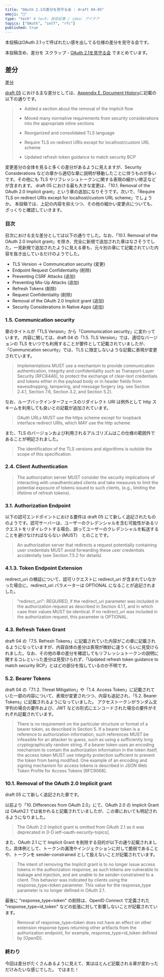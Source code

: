 ```yaml
---
title: "OAuth 2.1の差分を見守る会 : draft 04-05"
emoji: "🙆"
type: "tech" # tech: 技術記事 / idea: アイデア
topics: ["OAuth", "ietf", "rfc"]
published: true 
---
```


本投稿はOAuth 2.1って呼ばれたい感を出してる仕様の差分を見守る会です。

本投稿含め、差分を スクラップ - [OAuth 2.1を見守る会](https://zenn.dev/ritou/scraps/098107802f952b) でまとめています。

## 差分

[差分](https://tools.ietf.org/wg/oauth/draft-ietf-oauth-v2-1/draft-ietf-oauth-v2-1-05-from-04.wdiff.html)

[draft 05](https://datatracker.ietf.org/doc/html/draft-ietf-oauth-v2-1-05.txt) における主な差分としては、[Appendix E.  Document History](https://datatracker.ietf.org/doc/html/draft-ietf-oauth-v2-1-05.txt#appendix-E)に記載の以下の通りです。

>   *  Added a section about the removal of the implicit flow
>
>   *  Moved many normative requirements from security considerations
>     into the appropriate inline sections
>
>   *  Reorganized and consolidated TLS language
>
>   *  Require TLS on redirect URIs except for localhost/custom URL
>     scheme
>
>   *  Updated refresh token guidance to match security BCP
>

変更差分の全体を見ると多くの差分があるように見えますが、Security Considerations などの章から適切な章に説明が移動したことに伴うものが多いです。その他にも TLS やリフレッシュトークンに関する表現の細かい修正などが含まれます。
draft 05 における最も大きな変更は、「10.1. Removal of the OAuth 2.0 Implicit grant」という章の追加になりそうです。次いで、「Require TLS on redirect URIs except for localhost/custom URL scheme」でしょうか。
本投稿では、上記の内容を抑えつつ、その他の細かい変更点についても、ざっくりと確認していきます。

### 目次

目次における主な差分としては以下の通りでした。なお、「10.1. Removal of the OAuth 2.0 Implicit grant」を除き、完全に新規で追加された章はなさそうでした。一見新規で追加されたように見える章も、元々別の章にて記載されていた内容を抜き出しているだけのようでした。

- TLS Version -> Communication security (変更)
- Endpoint Request Confidentiality (削除)
- Preventing CSRF Attacks (追加)
- Preventing Mix-Up Attacks (追加)
- Refresh Tokens (削除)
- Request Confidentiality (削除)
- Removal of the OAuth 2.0 Implicit grant (追加)
- Security Considerations in Native Apps (追加)

### 1.5. Communication security

章のタイトルが「TLS Version」から「Communication security」に変わっています。
内容に関しては、draft 04 の「1.5.  TLS Version」では、適切なバージョンの TLS をいつでも利用することが要件として記載されていましたが、「Communication security」では、TLS に限定しないような記載に表現が変更されています。

>    Implementations MUST use a mechanism to provide communication authentication, integrity and confidentiality such as Transport-Layer Security [RFC8446], to protect the exchange of clear-text credentials and tokens either in the payload body or in header fields from eavesdropping, tampering, and message forgery (eg. see Section 2.4.1, Section 7.6, Section 3.2, and Section 5.2).

なお、ループバックインターフェースのリダイレクト URI は例外として http スキームを利用しても良いとの記載が追加されています。

>    OAuth URLs MUST use the https scheme except for loopback interface redirect URIs, which MAY use the http scheme. 

また、TLS のバージョンおよび利用されるアルゴリズムはこの仕様の範囲外であることが明記されました。

>    The identification of the TLS versions and algorithms is outside the scope of this specification. 

### 2.4.  Client Authentication

>   The authorization server MUST consider the security implications of interacting with unauthenticated clients and take measures to limit the potential exposure of tokens issued to such clients, (e.g., limiting the lifetime of refresh tokens).

### 3.1.  Authorization Endpoint

以下の認可エンドポイントにおける要件は draft 05 にて新しく追記されたもののようです。認可サーバーは、ユーザーのクレデンシャルを含む可能性があるリクエストをリダイレクトする場合、誤ってユーザーのクレデンシャルを転送することを避けなければならない (MUST)　とのことです。

>    An authorization server that redirects a request potentially containing user credentials MUST avoid forwarding these user credentials accidentally (see Section 7.5.2 for details).

### 4.1.3.  Token Endpoint Extension

redirect_uri の検証について、認可リクエストに redirect_uri が含まれていなかった場合に、redirect_uri パラメーターは OPTIONAL になることが追記されました。

>    "redirect_uri":  REQUIRED, if the redirect_uri parameter was included in the authorization request as described in Section 4.1.1, and in which case their values MUST be identical.  If no redirect_uri was included in the authorization request, this parameter is OPTIONAL.

### 4.3.  Refresh Token Grant

draft 04 の「7.5.  Refresh Tokens」に記載されていた内容がこの章に記載されるようになっていますが、内容自体の差分は表現が微妙に違うくらいに見受けられました。なお、その他の章の差分を確認してもリフレッシュトークンの説明に関するコレといった差分は見受けられず、「Updated refresh token guidance to match security BCP」とはどの部分を指しているのか不明です。

### 5.2.  Bearer Tokens

draft 04 の「7.1.2.  Threat Mitigation」や「1.4.  Access Token」に記載されていた一部の内容について、表現が変更されつつ、内容も追記され、「5.2.  Bearer Tokens」に記載されるようになっていました。
アクセストークンがランダム文字列の場合の要件および、JWT などの形式にエンコードされた場合の要件がそれぞれ記載されています。

>    There is no requirement on the particular structure or format of a bearer token, as described in Section 5.  If a bearer token is a reference to authorization information, such references MUST be infeasible for an attacker to guess, such as using a sufficiently long cryptographically random string.  If a bearer token uses an encoding mechanism to contain the authorization information in the token itself, the access token MUST use integrity protection sufficient to prevent the token from being modified.  One example of an encoding and signing mechanism for access tokens is described in JSON Web Token Profile for Access Tokens [RFC9068].

### 10.1.  Removal of the OAuth 2.0 Implicit grant

draft 05 にて新しく追記された章です。

以前より「10.  Differences from OAuth 2.0」にて、OAuth 2.0 の Implicit Grant は OAuth2.1 では省かれると記載されていましたが、この章においても明記されるようになりました。

>   The OAuth 2.0 Implicit grant is omitted from OAuth 2.1 as it was deprecated in [I-D.ietf-oauth-security-topics].

また、OAuth 2.1 にて Implicit Grant を削除する目的が以下の通り記載されました。具体例として、トークンの漏洩やインジェクションに対して脆弱であることや、トークンを sender-constrained として扱えないことが記載されています。

>   The intent of removing the Implicit grant is to no longer issue access tokens in the authorization response, as such tokens are vulnerable to leakage and injection, and are unable to be sender-constrained to a client.  This behavior was indicated by clients using the response_type=token parameter.  This value for the response_type parameter is no longer defined in OAuth 2.1.

最後に "response_type=token" の削除は、OpenID Connect で定義された "response_type=id_token" などの拡張に対して影響しないことが記載されています。

>   Removal of response_type=token does not have an effect on other extension response types returning other artifacts from the authorization endpoint, for example, response_type=id_token defined by [OpenID].

### 終わり

今回は差分がたくさんあるように見えて、実はほとんど記載される章が変わっただけみたいな感じでした。
ではまた！
